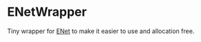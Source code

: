 # ENetWrapper
 
Tiny wrapper for [ENet](https://github.com/nxrighthere/ENet-CSharp) to make it easier to use and allocation free. 